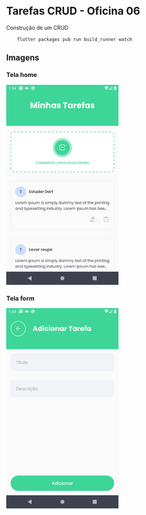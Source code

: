 #  Tarefas CRUD  - Oficina 06

Construção de um CRUD

```shell
    flutter packages pub run build_runner watch
```

## Imagens
### Tela home
<img src="doc/print1.png" width="300"> 

### Tela form
<img src="doc/print2.png" width="300"> 

